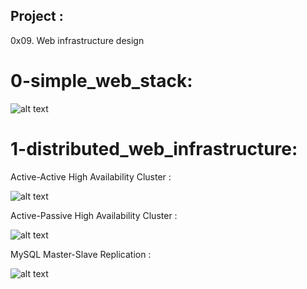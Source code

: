Project :
----------
0x09. Web infrastructure design

# 0-simple_web_stack:
![alt text](https://i.imgur.com/rLBUCwn.jpg)

# 1-distributed_web_infrastructure:

Active-Active High Availability Cluster :

![alt text](https://i.imgur.com/vUNqbNJ.jpg)

Active-Passive High Availability Cluster :

![alt text](https://i.imgur.com/pPQmGn3.jpg)

MySQL Master-Slave Replication :

![alt text](https://i.imgur.com/jGGCrWQ.png)